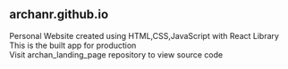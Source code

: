 ## archanr.github.io
Personal Website created using HTML,CSS,JavaScript with React Library <br />
This is the built app for production <br />
Visit archan_landing_page repository to view source code
